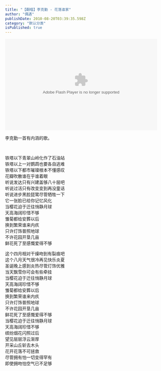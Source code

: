 ```yaml
---
title: "【翻唱】李克勤 - 花落谁家"
author: "偶遇"
publishDate: 2010-08-20T03:39:35.598Z
category: "默认分类"
isPublished: true
---
```


<P align="left"  ><EMBED height="300" allowNetworking="internal" pluginspage="http://www.macromedia.com/go/getflashplayer" allowScriptAccess="never" width="500" quality="high" invokeurls="false" src="http://www.tudou.com/v/drTAG0NS9lM/v.swf" type="application/x-shockwave-flash" wmode="transparent"   ></P>
<P align="left"  >李克勤一首有内涵的歌。</P>
<P align="left"  >&nbsp;</P>
<P align="left"  >铁塔以下青翠山岭化作了石油站<BR>铁塔以上一对鹦鹉也要各自逃难<BR>铁塔以下都市璀璨根本不懂感叹<BR>花瓣吹散谁在乎谁着眼<BR>听说发达只有兴建盖够八十层吧<BR>听说过活只有改变变到再没童话<BR>听说进步黑脸琵鹭尽管牺牲一下<BR>它一张脸已给你记忆风化<BR>当樱花迫于迁往悄静月球<BR>天高海阔珍惜不够<BR>雏菊都给安葬以后<BR>换到繁荣谁来内疚<BR>只许灯饰普照地球<BR>不许花园开垦几亩<BR>鲜花死了至感慨爱得不够<BR></P>
<P align="left"  >这个四月相对干燥吻到有裂痕吧<BR>这个八月天气很冷再见快乐炎夏<BR>圣诞晚上感到炎热尽管灯饰优雅<BR>当天飘雪你可会有些牵挂<BR>当樱花迫于迁往悄静月球<BR>天高海阔珍惜不够<BR>雏菊都给安葬以后<BR>换到繁荣谁来内疚<BR>只许灯饰普照地球<BR>不许花园开垦几亩<BR>鲜花死了至感慨爱得不够<BR>当樱花迫于迁往悄静月球<BR>天高海阔珍惜不够<BR>缤纷烟花闪照过后<BR>望见层层浮云渐厚<BR>开采山丘斩去木头<BR>花开花落不可拯救<BR>尽管拥有怕一切变得罕有<BR>即使拥吻怕空气已不足够<BR></P>